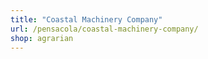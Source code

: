 ```yaml
---
title: "Coastal Machinery Company"
url: /pensacola/coastal-machinery-company/
shop: agrarian
---
```

